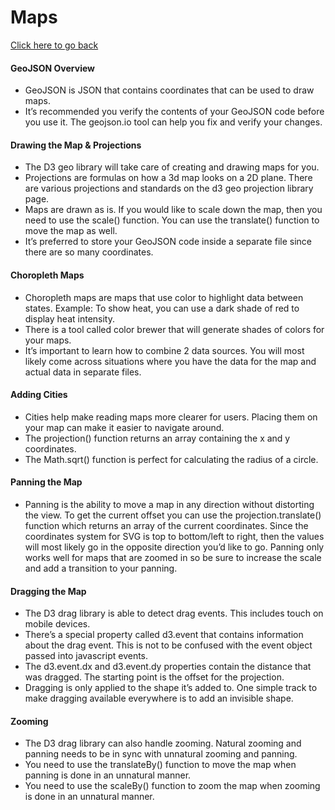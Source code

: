 
# Maps <a name="maps"></a>

[Click here to go back](../)

#### GeoJSON Overview

- GeoJSON is JSON that contains coordinates that can be used to draw maps.
- It’s recommended you verify the contents of your GeoJSON code before you use it. The geojson.io tool can help you fix and verify your changes.

#### Drawing the Map & Projections

- The D3 geo library will take care of creating and drawing maps for you.
- Projections are formulas on how a 3d map looks on a 2D plane. There are various projections and standards on the d3 geo projection library page.
- Maps are drawn as is. If you would like to scale down the map, then you need to use the scale() function. You can use the translate() function to move the map as well.
- It’s preferred to store your GeoJSON code inside a separate file since there are so many coordinates.

#### Choropleth Maps

- Choropleth maps are maps that use color to highlight data between states. Example: To show heat, you can use a dark shade of red to display heat intensity.
- There is a tool called color brewer that will generate shades of colors for your maps.
- It’s important to learn how to combine 2 data sources. You will most likely come across situations where you have the data for the map and actual data in separate files.

#### Adding Cities

- Cities help make reading maps more clearer for users. Placing them on your map can make it easier to navigate around.
- The projection() function returns an array containing the x and y coordinates.
- The Math.sqrt() function is perfect for calculating the radius of a circle.

#### Panning the Map

- Panning is the ability to move a map in any direction without distorting the view.
To get the current offset you can use the projection.translate() function which returns an array of the current coordinates.
Since the coordinates system for SVG is top to bottom/left to right, then the values will most likely go in the opposite direction you’d like to go.
Panning only works well for maps that are zoomed in so be sure to increase the scale and add a transition to your panning.

#### Dragging the Map

- The D3 drag library is able to detect drag events. This includes touch on mobile devices.
- There’s a special property called d3.event that contains information about the drag event. This is not to be confused with the event object passed into javascript events.
- The d3.event.dx and d3.event.dy properties contain the distance that was dragged. The starting point is the offset for the projection.
- Dragging is only applied to the shape it’s added to. One simple track to make dragging available everywhere is to add an invisible shape.

#### Zooming

- The D3 drag library can also handle zooming. Natural zooming and panning needs to be in sync with unnatural zooming and panning.
- You need to use the translateBy() function to move the map when panning is done in an unnatural manner.
- You need to use the scaleBy() function to zoom  the map when zooming is done in an unnatural manner.
